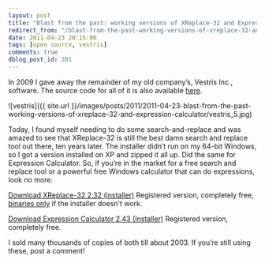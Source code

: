 ```yaml
---
layout: post
title: "Blast from the past: working versions of XReplace-32 and Expression Calculator"
redirect_from: "/blast-from-the-past-working-versions-of-xreplace-32-and-expression-calculator/"
date: 2011-04-23 20:15:00
tags: [open source, vestris]
comments: true
dblog_post_id: 201
---
```

In 2009 I gave away the remainder of my old company’s, Vestris Inc., software. The source code for all of it is also available [here](https://github.com/dblock).

![vestris]({{ site.url }}/images/posts/2011/2011-04-23-blast-from-the-past-working-versions-of-xreplace-32-and-expression-calculator/vestris_5.jpg)

Today, I found myself needing to do some search-and-replace and was amazed to see that XReplace-32 is still the best damn search and replace tool out there, ten years later. The installer didn’t run on my 64-bit Windows, so I got a version installed on XP and zipped it all up. Did the same for Expression Calculator. So, if you’re in the market for a free search and replace tool or a powerful free Windows calculator that can do expressions, look no more.

[Download XReplace-32 2.32 (installer)](https://github.com/dblock/xreplace/releases/download/registered/XReplace-Registered.exe)
Registered version, completely free, [binaries only](http://code.dblock.org/downloads/xreplace/XReplace-32.zip) if the installer doesn't work.

[Download Expression Calculator 2.43 (Installer)](https://github.com/dblock/excalc/releases/download/registered/Excalc-Registered.exe)
Registered version, completely free.

I sold many thousands of copies of both till about 2003. If you’re still using these, post a comment!
